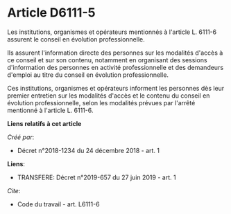 # Article D6111-5

Les institutions, organismes et opérateurs mentionnés à l'article L. 6111-6 assurent le conseil en évolution
professionnelle. 

Ils assurent l'information directe des personnes sur les modalités d'accès à ce conseil et sur son contenu, notamment en
organisant des sessions d'information des personnes en activité professionnelle et des demandeurs d'emploi au titre du
conseil en évolution professionnelle. 

Ces institutions, organismes et opérateurs informent les personnes dès leur premier entretien sur les modalités d'accès et le
contenu du conseil en évolution professionnelle, selon les modalités prévues par l'arrêté mentionné à l'article L. 6111-6.

**Liens relatifs à cet article**

_Créé par_:

  - Décret n°2018-1234 du 24 décembre 2018 - art. 1

**Liens**:

  - TRANSFERE: Décret n°2019-657 du 27 juin 2019 - art. 1

_Cite_:

  - Code du travail - art. L6111-6
